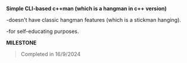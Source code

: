 **Simple CLI-based c++man (which is a hangman in c++ version)**

-doesn't have classic hangman features (which is a stickman hanging).

-for self-educating purposes.

**MILESTONE**

> Completed in 16/9/2024
